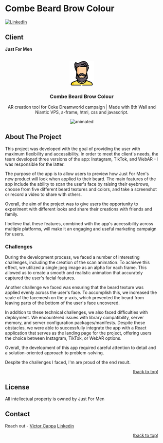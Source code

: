 # Combe Beard Brow Colour

<div id="top"></div>

[![LinkedIn][linkedin-shield]][linkedin-url]

<h2>Client</h2>
<p><b>Just For Men</b></p>


<!-- PROJECT LOGO -->
 

<br />
<div align="center">
  <a href="https://github.com/victorcappa/just-for-men-combe-beard-brow-colour">
    <img src="logo.png" alt="Logo" width="80" height="80">
  </a>

<h3 align="center">Combe Beard Brow Colour</h3>

  <p align="center">
AR creation tool for Coke Dreamworld campaign | Made with 8th Wall and Niantic VPS, a-frame, html, css and javascript.
  </p>
   <img src="https://user-images.githubusercontent.com/40408965/200143996-2973b16c-58c4-447e-88be-a825d4ae40cf.gif" alt="animated" />
</div>


<!-- ABOUT THE PROJECT -->
## About The Project

 
<p align="left">
 <p> 
This project was developed with the goal of providing the user with maximum flexibility and accessibility. In order to meet the client's needs, the team developed three versions of the app: Instagram, TikTok, and WebAR – I was responsible for the latter.

The purpose of the app is to allow users to preview how Just For Men's new product will look when applied to their beard. The main features of the app include the ability to scan the user's face by raising their eyebrows, choose from five different beard textures and colors, and take a screenshot or record a video to share with others.

Overall, the aim of the project was to give users the opportunity to experiment with different looks and share their creations with friends and family. 

I believe that these features, combined with the app's accessibility across multiple platforms, will make it an engaging and useful marketing campaign for users.

 </p>
 
  <h3>Challenges</h3
   <p>
   During the development process, we faced a number of interesting challenges, including the creation of the scan animation. To achieve this effect, we utilized a single jpeg image as an alpha for each frame. This allowed us to create a smooth and realistic animation that accurately captured the user's facial features.

Another challenge we faced was ensuring that the beard texture was applied evenly across the user's face. To accomplish this, we increased the scale of the facemesh on the y-axis, which prevented the beard from leaving parts of the bottom of the user's face uncovered.

In addition to these technical challenges, we also faced difficulties with deployment. We encountered issues with library compatibility, server memory, and server configuration packages/manifests. Despite these obstacles, we were able to successfully integrate the app with a React application that serves as the landing page for the project, offering users the choice between Instagram, TikTok, or WebAR options.

Overall, the development of this app required careful attention to detail and a solution-oriented approach to problem-solving. 

Despite the challenges I faced, I'm are proud of the end result.
   </p>


<p align="right">(<a href="#top">back to top</a>)</p>


<!-- LICENSE -->
## License

All intellectual property is owned by Just For Men

<!-- CONTACT -->
## Contact

Reach out - <a href = "mailto: cappacurta@gmail.com.com">Victor Cappa</a>
<a href="https://www.linkedin.com/in/victor-cappa-50839788/">Linkedin</a>

<p align="right">(<a href="#top">back to top</a>)</p>

[linkedin-shield]: https://img.shields.io/badge/-LinkedIn-black.svg?style=for-the-badge&logo=linkedin&colorB=555
[linkedin-url]: https://www.linkedin.com/in/victor-cappa-50839788/
